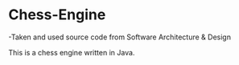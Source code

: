 # Chess-Engine
-Taken and used source code from Software Architecture & Design

This is a chess engine written in Java.
